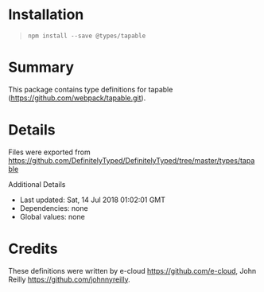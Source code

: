 # Installation
> `npm install --save @types/tapable`

# Summary
This package contains type definitions for tapable (https://github.com/webpack/tapable.git).

# Details
Files were exported from https://github.com/DefinitelyTyped/DefinitelyTyped/tree/master/types/tapable

Additional Details
 * Last updated: Sat, 14 Jul 2018 01:02:01 GMT
 * Dependencies: none
 * Global values: none

# Credits
These definitions were written by e-cloud <https://github.com/e-cloud>, John Reilly <https://github.com/johnnyreilly>.
